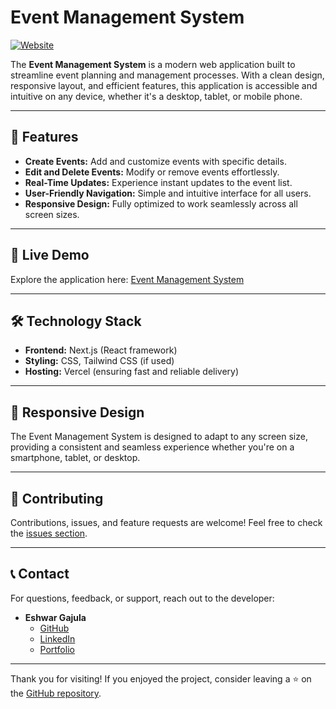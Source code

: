 # Event Management System

[![Website](https://img.shields.io/website?url=https%3A%2F%2Fevent-management-system-se9e.vercel.app&label=Visit%20Website&style=flat-square&color=brightgreen)](https://event-management-system-se9e.vercel.app)

The **Event Management System** is a modern web application built to streamline event planning and management processes. With a clean design, responsive layout, and efficient features, this application is accessible and intuitive on any device, whether it's a desktop, tablet, or mobile phone.

---

## 🌟 Features

- **Create Events:** Add and customize events with specific details.
- **Edit and Delete Events:** Modify or remove events effortlessly.
- **Real-Time Updates:** Experience instant updates to the event list.
- **User-Friendly Navigation:** Simple and intuitive interface for all users.
- **Responsive Design:** Fully optimized to work seamlessly across all screen sizes.

---

## 🚀 Live Demo

Explore the application here: [Event Management System](https://event-management-system-se9e.vercel.app/)

---

## 🛠️ Technology Stack

- **Frontend:** Next.js (React framework)
- **Styling:** CSS, Tailwind CSS (if used)
- **Hosting:** Vercel (ensuring fast and reliable delivery)

---

## 📱 Responsive Design

The Event Management System is designed to adapt to any screen size, providing a consistent and seamless experience whether you're on a smartphone, tablet, or desktop.

---

## 🤝 Contributing

Contributions, issues, and feature requests are welcome! Feel free to check the [issues section](https://github.com/eshwargajula31/event-management-system/issues).

---

## 📞 Contact

For questions, feedback, or support, reach out to the developer:
- **Eshwar Gajula**
  - [GitHub](https://github.com/eshwargajula31)
  - [LinkedIn](https://www.linkedin.com/in/gajula-eshwar/)
  - [Portfolio](https://eshwar.xyz)

---

Thank you for visiting! If you enjoyed the project, consider leaving a ⭐ on the [GitHub repository](https://github.com/eshwargajula31/event-management-system).
